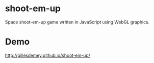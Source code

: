 shoot-em-up
===========

Space shoot-em-up game written in JavaScript using WebGL graphics.

Demo
======

http://gillesdemey.github.io/shoot-em-up/